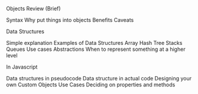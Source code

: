 
Objects Review (Brief)


Syntax
Why put things into objects
Benefits
Caveats

Data Structures


Simple explanation
Examples of Data Structures
Array
Hash
Tree
Stacks
Queues
Use cases
Abstractions
When to represent something at a higher level

In Javascript


Data structures in pseudocode
Data structure in actual code
Designing your own
Custom Objects
Use Cases
Deciding on properties and methods
